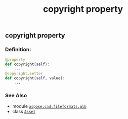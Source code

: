 ﻿---
title: copyright property
second_title: Aspose.CAD for Python via .NET API References
description: 
type: docs
weight: 40
url: /python-net/aspose.cad.fileformats.glb/asset/copyright/
is_root: false
---

## copyright property

### Definition:
```python
@property
def copyright(self):
    ...
@copyright.setter
def copyright(self, value):
    ...
```

### See Also
* module [`aspose.cad.fileformats.glb`](../../)
* class [`Asset`](/cad/python-net/aspose.cad.fileformats.glb/asset)
